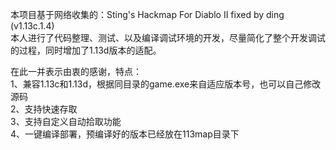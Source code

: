 本项目基于网络收集的：Sting's Hackmap For Diablo II fixed by ding (v1.13c.1.4)  
本人进行了代码整理、测试、以及编译调试环境的开发，尽量简化了整个开发调试的过程，同时增加了1.13d版本的适配。

在此一并表示由衷的感谢，特点：  
1、兼容1.13c和1.13d，根据同目录的game.exe来自适应版本号，也可以自己修改源码  
2、支持快速存取  
3、支持自定义自动拾取功能  
4、一键编译部署，预编译好的版本已经放在113map目录下  